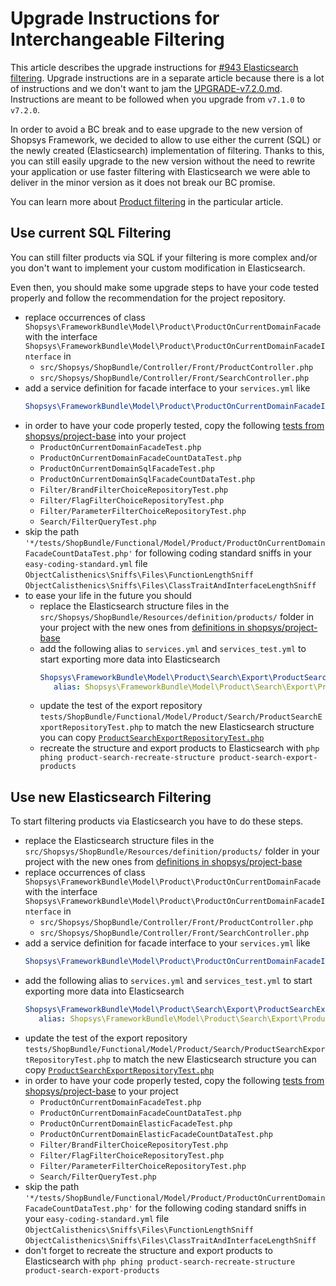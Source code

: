 # Upgrade Instructions for Interchangeable Filtering

This article describes the upgrade instructions for [#943 Elasticsearch filtering](https://github.com/shopsys/shopsys/pull/943).
Upgrade instructions are in a separate article because there is a lot of instructions and we don't want to jam the [UPGRADE-v7.2.0.md](/docs/upgrade/UPGRADE-v7.2.0.md).
Instructions are meant to be followed when you upgrade from `v7.1.0` to `v7.2.0`.

In order to avoid a BC break and to ease upgrade to the new version of Shopsys Framework,
we decided to allow to use either the current (SQL) or the newly created (Elasticsearch) implementation of filtering.
Thanks to this, you can still easily upgrade to the new version without the need to rewrite your application
or use faster filtering with Elasticsearch we were able to deliver in the minor version as it does not break our BC promise.

You can learn more about [Product filtering](/docs/model/front-end-product-filtering.md) in the particular article.

## Use current SQL Filtering
You can still filter products via SQL if your filtering is more complex and/or you don't want to implement your custom modification in Elasticsearch.

Even then, you should make some upgrade steps to have your code tested properly and follow the recommendation for the project repository.

- replace occurrences of class `Shopsys\FrameworkBundle\Model\Product\ProductOnCurrentDomainFacade` with the interface `Shopsys\FrameworkBundle\Model\Product\ProductOnCurrentDomainFacadeInterface` in
    - `src/Shopsys/ShopBundle/Controller/Front/ProductController.php`
    - `src/Shopsys/ShopBundle/Controller/Front/SearchController.php`
- add a service definition for facade interface to your `services.yml` like
    ```yaml
    Shopsys\FrameworkBundle\Model\Product\ProductOnCurrentDomainFacadeInterface: '@Shopsys\FrameworkBundle\Model\Product\ProductOnCurrentDomainFacade'
    ```
- in order to have your code properly tested, copy the following [tests from shopsys/project-base](https://github.com/shopsys/project-base/blob/v7.2.0/tests/ShopBundle/Functional/Model/Product) into your project
    - `ProductOnCurrentDomainFacadeTest.php`
    - `ProductOnCurrentDomainFacadeCountDataTest.php`
    - `ProductOnCurrentDomainSqlFacadeTest.php`
    - `ProductOnCurrentDomainSqlFacadeCountDataTest.php`
    - `Filter/BrandFilterChoiceRepositoryTest.php`
    - `Filter/FlagFilterChoiceRepositoryTest.php`
    - `Filter/ParameterFilterChoiceRepositoryTest.php`
    - `Search/FilterQueryTest.php`
- skip the path `'*/tests/ShopBundle/Functional/Model/Product/ProductOnCurrentDomainFacadeCountDataTest.php'` for following coding standard sniffs in your `easy-coding-standard.yml` file
    `ObjectCalisthenics\Sniffs\Files\FunctionLengthSniff`
    `ObjectCalisthenics\Sniffs\Files\ClassTraitAndInterfaceLengthSniff`
- to ease your life in the future you should
    - replace the Elasticsearch structure files in the `src/Shopsys/ShopBundle/Resources/definition/products/` folder in your project with the new ones from [definitions in shopsys/project-base](https://github.com/shopsys/project-base/blob/v7.2.0/src/Shopsys/ShopBundle/Resources/definition/product/)
    - add the following alias to `services.yml` and `services_test.yml` to start exporting more data into Elasticsearch
        ```yaml
       Shopsys\FrameworkBundle\Model\Product\Search\Export\ProductSearchExportRepository:
           alias: Shopsys\FrameworkBundle\Model\Product\Search\Export\ProductSearchExportWithFilterRepository
        ```
    - update the test of the export repository `tests/ShopBundle/Functional/Model/Product/Search/ProductSearchExportRepositoryTest.php` to match the new Elasticsearch structure
        you can copy [`ProductSearchExportRepositoryTest.php`](https://github.com/shopsys/project-base/blob/v7.2.0/tests/ShopBundle/Functional/Model/Product/Search/ProductSearchExportRepositoryTest.php)
    - recreate the structure and export products to Elasticsearch with `php phing product-search-recreate-structure product-search-export-products`

## Use new Elasticsearch Filtering
To start filtering products via Elasticsearch you have to do these steps.

- replace the Elasticsearch structure files in the `src/Shopsys/ShopBundle/Resources/definition/products/` folder in your project with the new ones from [definitions in shopsys/project-base](https://github.com/shopsys/project-base/blob/v7.2.0/src/Shopsys/ShopBundle/Resources/definition/product/)
- replace occurrences of class `Shopsys\FrameworkBundle\Model\Product\ProductOnCurrentDomainFacade` with the interface `Shopsys\FrameworkBundle\Model\Product\ProductOnCurrentDomainFacadeInterface` in
    - `src/Shopsys/ShopBundle/Controller/Front/ProductController.php`
    - `src/Shopsys/ShopBundle/Controller/Front/SearchController.php`
- add a service definition for facade interface to your `services.yml` like
    ```yaml
   Shopsys\FrameworkBundle\Model\Product\ProductOnCurrentDomainFacadeInterface: '@Shopsys\FrameworkBundle\Model\Product\ProductOnCurrentDomainElasticFacade'
    ```
- add the following alias to `services.yml` and `services_test.yml` to start exporting more data into Elasticsearch
    ```yaml
   Shopsys\FrameworkBundle\Model\Product\Search\Export\ProductSearchExportRepository:
       alias: Shopsys\FrameworkBundle\Model\Product\Search\Export\ProductSearchExportWithFilterRepository
    ```
- update the test of the export repository `tests/ShopBundle/Functional/Model/Product/Search/ProductSearchExportRepositoryTest.php` to match the new Elasticsearch structure
    you can copy [`ProductSearchExportRepositoryTest.php`](https://github.com/shopsys/project-base/blob/v7.2.0/tests/ShopBundle/Functional/Model/Product/Search/ProductSearchExportRepositoryTest.php)
- in order to have your code properly tested, copy the following [tests from shopsys/project-base](https://github.com/shopsys/project-base/blob/v7.2.0/tests/ShopBundle/Functional/Model/Product) to your project
    - `ProductOnCurrentDomainFacadeTest.php`
    - `ProductOnCurrentDomainFacadeCountDataTest.php`
    - `ProductOnCurrentDomainElasticFacadeTest.php`
    - `ProductOnCurrentDomainElasticFacadeCountDataTest.php`
    - `Filter/BrandFilterChoiceRepositoryTest.php`
    - `Filter/FlagFilterChoiceRepositoryTest.php`
    - `Filter/ParameterFilterChoiceRepositoryTest.php`
    - `Search/FilterQueryTest.php`
- skip the path `'*/tests/ShopBundle/Functional/Model/Product/ProductOnCurrentDomainFacadeCountDataTest.php'` for the following coding standard sniffs in your `easy-coding-standard.yml` file
    `ObjectCalisthenics\Sniffs\Files\FunctionLengthSniff`
    `ObjectCalisthenics\Sniffs\Files\ClassTraitAndInterfaceLengthSniff`
- don't forget to recreate the structure and export products to Elasticsearch with `php phing product-search-recreate-structure product-search-export-products`
